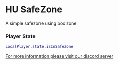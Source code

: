 # HU SafeZone
 A simple safezone using box zone

### Player State
```lua
LocalPlayer.state.isInSafeZone
```

[For more information please visit our discord server](https://discord.gg/4mVn2XUp)